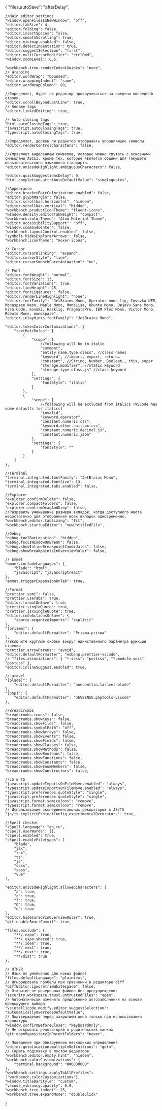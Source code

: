 {
	"files.autoSave": "afterDelay",

	//Main editor settings
	"window.openFilesInNewWindow": "off",
	"editor.tabSize": 4,
	"editor.folding": false,
	"editor.insertSpaces": false,
	"editor.smoothScrolling": true,
	"editor.minimap.enabled": false,
	"editor.detectIndentation": true,
	"editor.suggestSelection": "first",
	"editor.multiCursorModifier": "ctrlCmd",
	"window.zoomLevel": 0.5,

	"workbench.tree.renderIndentGuides": "none",
	// Wrapping
	"editor.wordWrap": "bounded",
	"editor.wrappingIndent": "same",
	"editor.wordWrapColumn": 80,

	//Определяет, будет ли редактор прокручиваться за пределы последней строки.
	"editor.scrollBeyondLastLine": true,
	// Rename tags
	"editor.linkedEditing": true,

	// Auto closing tags
	"html.autoClosingTags": true,
	"javascript.autoClosingTags": true,
	"typescript.autoClosingTags": true,

	//Определяет, должен ли редактор отображать управляющие символы.
	"editor.renderControlCharacters": false,

	//Управляет выделением символов, которые можно спутать с основными символами ASCII, кроме тех, которые являются общими для текущего пользовательского языкового стандарта.
	"editor.unicodeHighlight.ambiguousCharacters": false,

	"editor.quickSuggestionsDelay": 0,
	"html.completion.attributeDefaultValue": "singlequotes",

	//Appearance
	"editor.bracketPairColorization.enabled": false,
	"editor.glyphMargin": false,
	"editor.scrollbar.horizontal": "hidden",
	"editor.scrollbar.vertical": "hidden",
	"workbench.productIconTheme": "fluent-icons",
	"window.density.editorTabHeight": "compact",
	"workbench.colorTheme": "Atom Material Theme",
	"editor.accessibilitySupport": "off",
	"window.commandCenter": false,
	"workbench.layoutControl.enabled": false,
	"symbols.hidesExplorerArrows": false,
	"workbench.iconTheme": "moxer-icons",

	// Cursor
	"editor.cursorBlinking": "expand",
	"editor.cursorStyle": "line",
	"editor.cursorSmoothCaretAnimation": "on",

	// Font
	"editor.fontWeight": "normal",
	"editor.fontSize": 13,
	"editor.fontVariations": true,
	"editor.lineHeight": 25,
	"editor.fontLigatures": false,
	"editor.renderLineHighlight": "none",
	"editor.fontFamily": "JetBrains Mono, Operator mono lig, Iosevka NFM, Monaspace Neon, Maple Mono, MonoLisa, Ubuntu Mono, DejaVu Sans Mono, Fira Code, monoki, Hasklig, PragmataPro, IBM Plex Mono, Victor Mono, Roboto Mono, monospace",
	"editor.inlayHints.fontFamily": "JetBrains Mono",

	"editor.tokenColorCustomizations": {
		"textMateRules": [
			{
				"scope": [
					//following will be in italic
					"comment",
					"entity.name.type.class", //class names
					"keyword", //import, export, return…
					"constant", //String, Number, Boolean…, this, super
					"storage.modifier", //static keyword
					"storage.type.class.js" //class keyword
				],
				"settings": {
					"fontStyle": "italic"
				}
			},
			{
				"scope": [
					//following will be excluded from italics (VSCode has some defaults for italics)
					"invalid",
					"keyword.operator",
					"constant.numeric.css",
					"keyword.other.unit.px.css",
					"constant.numeric.decimal.js",
					"constant.numeric.json"
				],
				"settings": {
					"fontStyle": ""
				}
			}
		]
	},

	//Terminal
	"terminal.integrated.fontFamily": "JetBrains Mono",
	"terminal.integrated.fontSize": 13,
	"terminal.integrated.tabs.enabled": false,

	//Explorer
	"explorer.confirmDelete": false,
	"explorer.compactFolders": false,
	"explorer.confirmDragAndDrop": false,
	//Разрешить уменьшение размера вкладок, когда доступного места недостаточно для отображения всех вкладок одновременно.
	"workbench.editor.tabSizing": "fit",
	"workbench.startupEditor": "newUntitledFile",

	//Debug
	"debug.toolBarLocation": "hidden",
	"debug.focusWindowOnBreak": false,
	"debug.showInlineBreakpointCandidates": false,
	"debug.showBreakpointsInOverviewRuler": false,

	// Emmet
	"emmet.includeLanguages": {
		"blade": "html",
		"javascript": "javascriptreact"
	},
	"emmet.triggerExpansionOnTab": true,

	//Format
	"prettier.semi": false,
	"prettier.useTabs": true,
	"editor.formatOnSave": true,
	"prettier.singleQuote": true,
	"prettier.jsxSingleQuote": true,
	"editor.codeActionsOnSave": {
		"source.organizeImports": "explicit"
	},
	"[prisma]": {
		"editor.defaultFormatter": "Prisma.prisma"
	},
	//Включите круглые скобки вокруг единственного параметра функции стрелки
	"prettier.arrowParens": "avoid",
	"editor.defaultFormatter": "esbenp.prettier-vscode",
	// "files.associations": { "*.scss": "postcss", "*.module.scss": "postcss" },
	"editor.inlineSuggest.enabled": true,

	//Laravel
	"[blade]": {
		"editor.defaultFormatter": "onecentlin.laravel-blade"
	},
	"[php]": {
		"editor.defaultFormatter": "DEVSENSE.phptools-vscode"
	},

	//Breadcrumbs
	"breadcrumbs.icons": false,
	"breadcrumbs.showKeys": false,
	"breadcrumbs.showFiles": false,
	"breadcrumbs.symbolPath": "off",
	"breadcrumbs.showArrays": false,
	"breadcrumbs.showEvents": false,
	"breadcrumbs.showFields": false,
	"breadcrumbs.showClasses": false,
	"breadcrumbs.showMethods": false,
	"breadcrumbs.showBooleans": false,
	"breadcrumbs.showFunctions": false,
	"breadcrumbs.showConstants": false,
	"breadcrumbs.showEnumMembers": false,
	"breadcrumbs.showConstructors": false,

	//JS & TS
	"javascript.updateImportsOnFileMove.enabled": "always",
	"typescript.updateImportsOnFileMove.enabled": "always",
	"typescript.preferences.quoteStyle": "single",
	"javascript.preferences.quoteStyle": "single",
	"javascript.format.semicolons": "remove",
	"typescript.format.semicolons": "remove",
	// Использование экспериментальных декораторов в JS/TS
	"js/ts.implicitProjectConfig.experimentalDecorators": true,

	//Spell checker
	"cSpell.language": "en,ru",
	"cSpell.userWords": [],
	"cSpell.enabled": true,
	"cSpell.enableFiletypes": [
		"blade",
		"jsx",
		"tsx",
		"ts",
		"js",
		"scss",
		"sass",
		"vue"
	],

	"editor.unicodeHighlight.allowedCharacters": {
		"а": true,
		"с": true,
		"Т": true,
		"б": true,
		"е": true
	},
	"editor.hideCursorInOverviewRuler": true,
	"git.enableSmartCommit": true,

	"files.exclude": {
		"**/.expo": true,
		"**/.expo-shared": true,
		"**/.idea": true,
		"**/.next": true,
		"**/.nuxt": true,
		"**/dist": true
	},

	// OTHER
	// Язык по умолчанию для новых файлов
	"files.defaultLanguage": "plaintext",
	// Игнорировать пробелы при сравнении в редакторе diff
	"diffEditor.ignoreTrimWhitespace": false,
	// Открытие не доверенных файлов без предупреждения
	"security.workspace.trust.untrustedFiles": "open",
	// Автоматически изменять предложение автозаполнения на основе предыдущего выбора
	"vsintellicode.modify.editor.suggestSelection": "automaticallyOverrodeDefaultValue",
	// Подтверждение перед закрытием окна только при использовании клавиатуры
	"window.confirmBeforeClose": "keyboardOnly",
	// Не открывать репозиторий в родительских папках
	"git.openRepositoryInParentFolders": "never",

	// Поведение при обнаружении нескольких определений
	"editor.gotoLocation.multipleDefinitions": "goto",
	// Скрыть подсказку в пустом редакторе
	"workbench.editor.empty.hint": "hidden",
	"workbench.colorCustomizations": {
		"terminal.background": "#00000000"
	},
	"workbench.settings.applyToAllProfiles": ["workbench.colorCustomizations"],
	"window.titleBarStyle": "custom",
	"vscode_vibrancy.opacity": 0.9,
	"workbench.tree.indent": 15,
	"workbench.tree.expandMode": "doubleClick"
}
